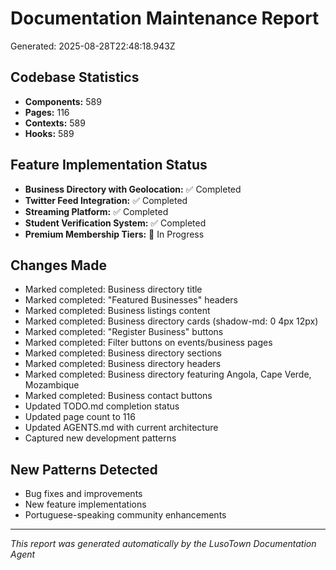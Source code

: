 # Documentation Maintenance Report
Generated: 2025-08-28T22:48:18.943Z

## Codebase Statistics
- **Components:** 589
- **Pages:** 116
- **Contexts:** 589
- **Hooks:** 589

## Feature Implementation Status
- **Business Directory with Geolocation:** ✅ Completed
- **Twitter Feed Integration:** ✅ Completed
- **Streaming Platform:** ✅ Completed
- **Student Verification System:** ✅ Completed
- **Premium Membership Tiers:** 🔄 In Progress

## Changes Made
- Marked completed: Business directory title
- Marked completed: "Featured Businesses" headers
- Marked completed: Business listings content
- Marked completed: Business directory cards (shadow-md: 0 4px 12px)
- Marked completed: "Register Business" buttons
- Marked completed: Filter buttons on events/business pages
- Marked completed: Business directory sections
- Marked completed: Business directory headers
- Marked completed: Business directory featuring Angola, Cape Verde, Mozambique
- Marked completed: Business contact buttons
- Updated TODO.md completion status
- Updated page count to 116
- Updated AGENTS.md with current architecture
- Captured new development patterns

## New Patterns Detected
- Bug fixes and improvements
- New feature implementations
- Portuguese-speaking community enhancements

---
*This report was generated automatically by the LusoTown Documentation Agent*
